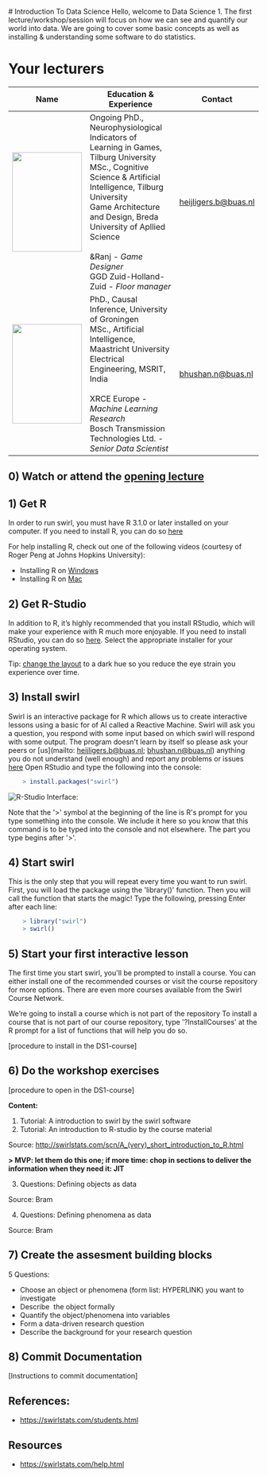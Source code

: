 ﻿﻿# Introduction To Data Science
Hello, welcome to Data Science 1. The first lecture/workshop/session will focus on how we can see and quantify our world into data. We are going to cover some basic concepts as well as installing & understanding some software to do statistics. 


# Your lecturers

Name  | Education & Experience  | Contact
---   | ----------------------  | ---
<img src="assets/BramMediumCloseUp.jpeg" width="140" height="200" /> | Ongoing PhD., Neurophysiological Indicators of Learning in Games, Tilburg University​  <br> MSc., Cognitive Science & Artificial Intelligence, Tilburg University​ <br> Game Architecture and Design, Breda University of Apllied Science <br> <br> &Ranj - *Game Designer* <br> GGD Zuid-Holland-Zuid - *Floor manager* | heijligers.b@buas.nl
<img src="https://github.com/BredaUniversity/AAI-DM/blob/main/docs/Year1/BlockA/Programming/assets/nitinFaceSmall.png" width="140" height="200" /> | PhD., Causal Inference, University of Groningen​  <br> MSc., Artificial Intelligence, Maastricht University​ <br> Electrical Engineering, MSRIT, India <br> <br> XRCE Europe - *Machine Learning Research* <br> Bosch Transmission Technologies Ltd. - *Senior Data Scientist* | bhushan.n@buas.nl



## 0) Watch or attend the [opening lecture](https://youtu.be/dQw4w9WgXcQ)

## 1) Get R
In order to run swirl, you must have R 3.1.0 or later installed on your computer. 
If you need to install R, you can do so [here](https://cran.rstudio.com/)

For help installing R, check out one of the following videos (courtesy of Roger Peng at Johns Hopkins University):
- Installing R on [Windows](https://youtu.be/mfGFv-iB724)
- Installing R on [Mac](https://youtu.be/Icawuhf0Yqo)

## 2) Get R-Studio
In addition to R, it’s highly recommended that you install RStudio, which will make your experience with R much more enjoyable.
If you need to install RStudio, you can do so [here](https://www.rstudio.com/products/rstudio/download/). Select the appropriate installer for your operating system.

Tip: [change the layout](https://youtu.be/7LkAe4oAlP4) to a dark hue so you reduce the eye strain you experience over time.

## 3) Install swirl
Swirl is an interactive package for R which allows us to create interactive lessons using a basic for of AI called a Reactive Machine. Swirl will ask you a question, you respond with some input based on which swirl will respond with some output. The program doesn't learn by itself so please ask your peers or [us](mailto: heijligers.b@buas.nl; bhushan.n@buas.nl) anything you do not understand (well enough) and report any problems or issues [here](https://youtu.be/kxctvrZMxaQ)
Open RStudio and type the following into the console:
```R
	> install.packages("swirl")
```

![R-Studio Interface:](https://github.com/BredaUniversity/AAI-DM/blob/9c941191576eaf85eba554ac5a77fe44bbf17668/docs/Year1/BlockA/DataScience/Courses/DS1/Day1/assets/rstudio2.png)


Note that the '>' symbol at the beginning of the line is R's prompt for you type something into the console. We include it here so you know that this command is to be typed into the console and not elsewhere. The part you type begins after '>'.

## 4) Start swirl
This is the only step that you will repeat every time you want to run swirl. First, you will load the package using the 'library()' function. Then you will call the function that starts the magic! Type the following, pressing Enter after each line:
```R
	> library("swirl")
	> swirl()
```

## 5) Start your first interactive lesson
The first time you start swirl, you'll be prompted to install a course. You can either install one of the recommended courses or visit the course repository for more options. There are even more courses available from the Swirl Course Network. 

We’re going to install a course which is not part of the repository
To install a course that is not part of our course repository, type '?InstallCourses' at the R prompt for a list of functions that will help you do so.

[procedure to install in the DS1-course]

## 6) Do the workshop exercises
[procedure to open in the DS1-course]

**Content:**
1. Tutorial: A introduction to swirl by the swirl software
2. Tutorial: An introduction to R-studio by the course material

Source: http://swirlstats.com/scn/A_(very)_short_introduction_to_R.html 

**> MVP: let them do this one; if more time: chop in sections to deliver the information when they need it: JIT**

3. Questions: Defining objects as data

Source: Bram

4. Questions: Defining phenomena as data

Source: Bram

## 7) Create the assesment building blocks
5 Questions:
- Choose an object or phenomena (form list: HYPERLINK) you want to investigate
- Describe  the object formally
- Quantify the object/phenomena into variables
- Form a data-driven research question
- Describe the background for your research question

## 8) Commit Documentation
[Instructions to commit documentation]

## References:
- https://swirlstats.com/students.html

## Resources
- https://swirlstats.com/help.html

